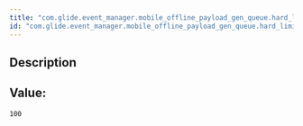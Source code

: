 ```yaml
---
title: "com.glide.event_manager.mobile_offline_payload_gen_queue.hard_limit"
id: "com.glide.event_manager.mobile_offline_payload_gen_queue.hard_limit"
---
```

## Description



## Value: 
```
100
```